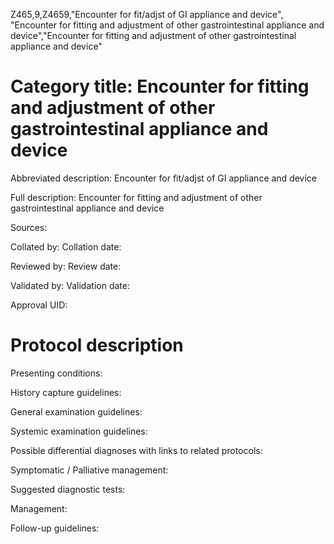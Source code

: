 Z465,9,Z4659,"Encounter for fit/adjst of GI appliance and device", "Encounter for fitting and adjustment of other gastrointestinal appliance and device","Encounter for fitting and adjustment of other gastrointestinal appliance and device"
# Category title: Encounter for fitting and adjustment of other gastrointestinal appliance and device

Abbreviated description: Encounter for fit/adjst of GI appliance and device

Full description: Encounter for fitting and adjustment of other gastrointestinal appliance and device

Sources:

Collated by:
Collation date:

Reviewed by:
Review date:

Validated by:
Validation date:

Approval UID:

# Protocol description

Presenting conditions:

History capture guidelines:

General examination guidelines:

Systemic examination guidelines:

Possible differential diagnoses with links to related protocols:

Symptomatic / Palliative management:

Suggested diagnostic tests:

Management:

Follow-up guidelines:
